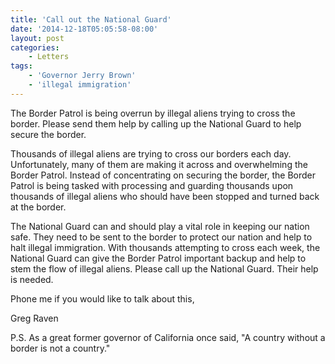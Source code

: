 ```yaml
---
title: 'Call out the National Guard'
date: '2014-12-18T05:05:58-08:00'
layout: post
categories:
    - Letters
tags:
    - 'Governor Jerry Brown'
    - 'illegal immigration'
---
```


The Border Patrol is being overrun by illegal aliens trying to cross the border. Please send them help by calling up the National Guard to help secure the border.

Thousands of illegal aliens are trying to cross our borders each day. Unfortunately, many of them are making it across and overwhelming the Border Patrol. Instead of concentrating on securing the border, the Border Patrol is being tasked with processing and guarding thousands upon thousands of illegal aliens who should have been stopped and turned back at the border.

The National Guard can and should play a vital role in keeping our nation safe. They need to be sent to the border to protect our nation and help to halt illegal immigration. With thousands attempting to cross each week, the National Guard can give the Border Patrol important backup and help to stem the flow of illegal aliens. Please call up the National Guard. Their help is needed.

Phone me if you would like to talk about this,

Greg Raven

P.S. As a great former governor of California once said, "A country without a border is not a country."